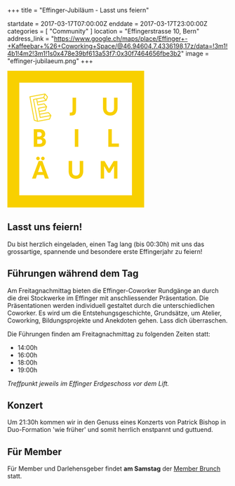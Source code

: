 +++
title = "Effinger-Jubiläum - Lasst uns feiern"

startdate = 2017-03-17T07:00:00Z
enddate = 2017-03-17T23:00:00Z
categories = [ "Community" ]
location = "Effingerstrasse 10, Bern"
address_link = "https://www.google.ch/maps/place/Effinger+-+Kaffeebar+%26+Coworking+Space/@46.94604,7.4336198,17z/data=!3m1!4b1!4m2!3m1!1s0x478e39bf613a53f7:0x30f7464656fbe3b2"
image = "effinger-jubilaeum.png"
+++

![Effinger Jubiläum](effinger-jubilaeum.png)


## Lasst uns feiern!

Du bist herzlich eingeladen, einen Tag lang
(bis 00:30h) mit uns das grossartige, spannende
und besondere erste Effingerjahr zu feiern!


## Führungen während dem Tag

Am Freitagnachmittag bieten die Effinger-Coworker Rundgänge an durch die drei Stockwerke im Effinger mit anschliessender Präsentation. Die Präsentationen werden individuell gestaltet durch die unterschiedlichen Coworker. Es wird um die Entstehungsgeschichte, Grundsätze, um Atelier, Coworking, Bildungsprojekte und Anekdoten gehen. Lass dich überraschen.

Die Führungen finden am Freitagnachmittag zu folgenden Zeiten statt:

* 14:00h
* 16:00h
* 18:00h
* 19:00h

*Treffpunkt jeweils im Effinger Erdgeschoss vor dem Lift.*


## Konzert

Um 21:30h  kommen wir in den Genuss eines Konzerts von Patrick Bishop in Duo-Formation 'wie früher' und somit herrlich enstpannt und guttuend.


## Für Member

Für Member und Darlehensgeber findet **am Samstag** der [Member Brunch](/events/100107/) statt.
